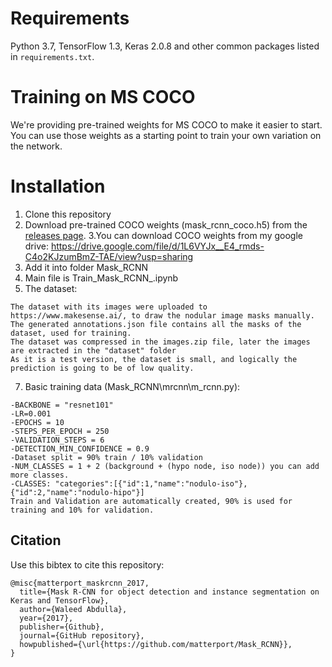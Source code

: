 # Requirements
Python 3.7, TensorFlow 1.3, Keras 2.0.8 and other common packages listed in `requirements.txt`.

# Training on MS COCO
We're providing pre-trained weights for MS COCO to make it easier to start. 
You can use those weights as a starting point to train your own variation on the network.

# Installation
1. Clone this repository
2. Download pre-trained COCO weights (mask_rcnn_coco.h5) from the [releases page](https://github.com/matterport/Mask_RCNN/releases).
3.You can download COCO weights from my google drive: https://drive.google.com/file/d/1L6VYJx__E4_rmds-C4o2KJzumBmZ-TAE/view?usp=sharing
4. Add it into folder Mask_RCNN
5. Main file is Train_Mask_RCNN_.ipynb
6. The dataset:
```
The dataset with its images were uploaded to https://www.makesense.ai/, to draw the nodular image masks manually.
The generated annotations.json file contains all the masks of the dataset, used for training.
The dataset was compressed in the images.zip file, later the images are extracted in the "dataset" folder
As it is a test version, the dataset is small, and logically the prediction is going to be of low quality.
```
7. Basic training data (Mask_RCNN\mrcnn\m_rcnn.py):
```
-BACKBONE = "resnet101"
-LR=0.001
-EPOCHS = 10
-STEPS_PER_EPOCH = 250
-VALIDATION_STEPS = 6
-DETECTION_MIN_CONFIDENCE = 0.9
-Dataset split = 90% train / 10% validation
-NUM_CLASSES = 1 + 2 (background + (hypo node, iso node)) you can add more classes.
-CLASSES: "categories":[{"id":1,"name":"nodulo-iso"},{"id":2,"name":"nodulo-hipo"}]
Train and Validation are automatically created, 90% is used for training and 10% for validation.
```
## Citation
Use this bibtex to cite this repository:
```
@misc{matterport_maskrcnn_2017,
  title={Mask R-CNN for object detection and instance segmentation on Keras and TensorFlow},
  author={Waleed Abdulla},
  year={2017},
  publisher={Github},
  journal={GitHub repository},
  howpublished={\url{https://github.com/matterport/Mask_RCNN}},
}
```
